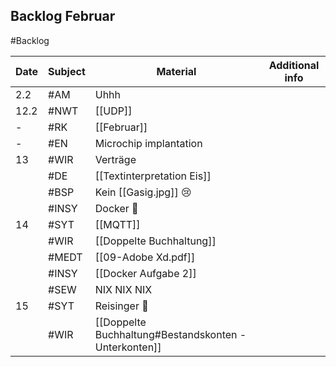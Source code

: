 ## Backlog Februar
#Backlog

| Date | Subject | Material                   | Additional info |
| ---- | ------- | -------------------------- | --------------- |
| 2.2  | #AM     | Uhhh                       |                 |
| 12.2 | #NWT    | [[UDP]]                    |                 |
| -    | #RK     | [[Februar]]                |                 |
| -    | #EN     | Microchip implantation     |                 |
| 13   | #WIR    | Verträge                   |                 |
|      | #DE     | [[Textinterpretation Eis]] |                 |
|      | #BSP    | Kein [[Gasig.jpg]] 😢      |                 |
|      | #INSY   | Docker 🤡                  |                 |
| 14   | #SYT    | [[MQTT]]                   |                 |
|      | #WIR    | [[Doppelte Buchhaltung]]   |                 |
|      | #MEDT   | [[09-Adobe Xd.pdf]]        |                 |
|      | #INSY   | [[Docker Aufgabe 2]]       |                 |
|      | #SEW    | NIX NIX NIX                |                 |
| 15   | #SYT    | Reisinger 🤡               |                 |
|      | #WIR        | [[Doppelte Buchhaltung#Bestandskonten - Unterkonten]]                           |                 |
